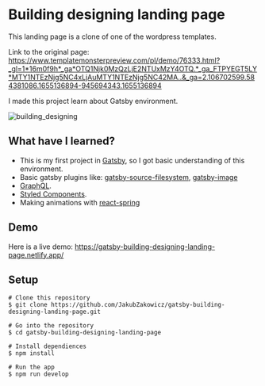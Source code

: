 # Building designing landing page
This landing page is a clone of one of the wordpress templates.   

Link to the original page: https://www.templatemonsterpreview.com/pl/demo/76333.html?_gl=1*16m0f9h*_ga*OTQ1Njk0MzQzLjE2NTUxMzY4OTQ.*_ga_FTPYEGT5LY*MTY1NTEzNjg5NC4xLjAuMTY1NTEzNjg5NC42MA..&_ga=2.106702599.584381086.1655136894-945694343.1655136894

I made this project learn about Gatsby environment.

![building_designing](https://user-images.githubusercontent.com/63516552/177207015-b4e9d753-aa0f-4abf-a9bb-fa5ec7017c02.png)

## What have I learned?
- This is my first project in [Gatsby](https://www.gatsbyjs.com/), so I got basic understanding of this environment. 
- Basic gatsby plugins like: [gatsby-source-filesystem](https://www.gatsbyjs.com/plugins/gatsby-source-filesystem/), [gatsby-image](https://www.gatsbyjs.com/plugins/gatsby-image/) 
- [GraphQL](https://graphql.org/).
- [Styled Components](https://styled-components.com/).
- Making animations with [react-spring](https://react-spring.dev/)

## Demo
Here is a live demo: https://gatsby-building-designing-landing-page.netlify.app/

## Setup

```shell
# Clone this repository
$ git clone https://github.com/JakubZakowicz/gatsby-building-designing-landing-page.git

# Go into the repository
$ cd gatsby-building-designing-landing-page

# Install dependiences
$ npm install

# Run the app
$ npm run develop
```
